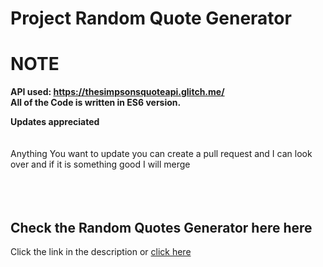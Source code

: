 # Project Random Quote Generator
<h1>NOTE</h1>

<b> API used: https://thesimpsonsquoteapi.glitch.me/ </b> <br>
<b>All of the Code is written in ES6 version.</b>

<b>Updates appreciated</b> <br/>
<br>
<br>
Anything You want to update you can create a pull request and I can look over and if it is something good I will merge 
<br>
<br>
<br>
<br>
<h2>Check the Random Quotes Generator here here </h2>   Click the link in the description or <a href = "https://jayanttokas.github.io/Project_RandomQuoteGen.github.io/"> click here </a>





